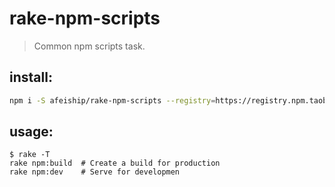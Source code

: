 # rake-npm-scripts
> Common npm scripts task.

## install:
```bash
npm i -S afeiship/rake-npm-scripts --registry=https://registry.npm.taobao.org
```

## usage:
~~~
$ rake -T
rake npm:build  # Create a build for production
rake npm:dev    # Serve for developmen
~~~
